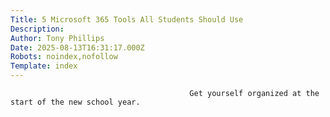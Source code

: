 ```yaml
---
Title: 5 Microsoft 365 Tools All Students Should Use
Description: 
Author: Tony Phillips
Date: 2025-08-13T16:31:17.000Z
Robots: noindex,nofollow
Template: index
---
```


                                            Get yourself organized at the start of the new school year.
                                        